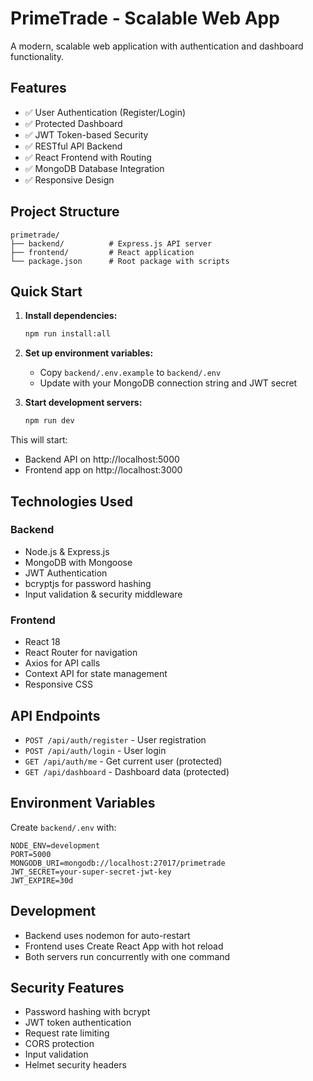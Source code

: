 # PrimeTrade - Scalable Web App

A modern, scalable web application with authentication and dashboard functionality.

## Features

- ✅ User Authentication (Register/Login)
- ✅ Protected Dashboard
- ✅ JWT Token-based Security
- ✅ RESTful API Backend
- ✅ React Frontend with Routing
- ✅ MongoDB Database Integration
- ✅ Responsive Design

## Project Structure

```
primetrade/
├── backend/          # Express.js API server
├── frontend/         # React application
└── package.json      # Root package with scripts
```

## Quick Start

1. **Install dependencies:**
   ```bash
   npm run install:all
   ```

2. **Set up environment variables:**
   - Copy `backend/.env.example` to `backend/.env`
   - Update with your MongoDB connection string and JWT secret

3. **Start development servers:**
   ```bash
   npm run dev
   ```

This will start:
- Backend API on http://localhost:5000
- Frontend app on http://localhost:3000

## Technologies Used

### Backend
- Node.js & Express.js
- MongoDB with Mongoose
- JWT Authentication
- bcryptjs for password hashing
- Input validation & security middleware

### Frontend
- React 18
- React Router for navigation
- Axios for API calls
- Context API for state management
- Responsive CSS

## API Endpoints

- `POST /api/auth/register` - User registration
- `POST /api/auth/login` - User login
- `GET /api/auth/me` - Get current user (protected)
- `GET /api/dashboard` - Dashboard data (protected)

## Environment Variables

Create `backend/.env` with:
```
NODE_ENV=development
PORT=5000
MONGODB_URI=mongodb://localhost:27017/primetrade
JWT_SECRET=your-super-secret-jwt-key
JWT_EXPIRE=30d
```

## Development

- Backend uses nodemon for auto-restart
- Frontend uses Create React App with hot reload
- Both servers run concurrently with one command

## Security Features

- Password hashing with bcrypt
- JWT token authentication
- Request rate limiting
- CORS protection
- Input validation
- Helmet security headers